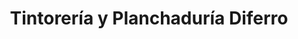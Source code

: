 ---
title: "Tintorería y Planchaduría Diferro"
url: /zapopan/tintoreria-y-planchaduria-diferro/
shop: lavandería
---